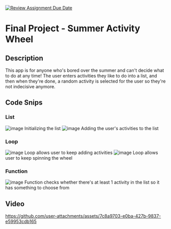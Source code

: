 [![Review Assignment Due Date](https://classroom.github.com/assets/deadline-readme-button-22041afd0340ce965d47ae6ef1cefeee28c7c493a6346c4f15d667ab976d596c.svg)](https://classroom.github.com/a/Y49tTL6w)

# Final Project - Summer Activity Wheel



## Description
This app is for anyone who's bored over the summer and can't decide what to do at any time! The user enters activities they like to do into a list, and then when they're done, a random activity is selected for the user so they're not indecisive anymore.



## Code Snips

### List
![image](https://github.com/user-attachments/assets/3a93beb9-916a-4965-a493-daf18245a70a)
Initializing the list
![image](https://github.com/user-attachments/assets/303e9f03-1a94-48c6-b5a1-93ead3e152d7)
Adding the user's activities to the list

### Loop
![image](https://github.com/user-attachments/assets/fbb5ec5e-7239-47e7-a59d-6ec67c4b50bf)
Loop allows user to keep adding activities
![image](https://github.com/user-attachments/assets/aa5ddf1c-84ff-4263-aaa1-3322f4ed8e37)
Loop allows user to keep spinning the wheel

### Function
![image](https://github.com/user-attachments/assets/5f59f8a8-507b-4ca9-a141-5e7df5170461)
Function checks whether there's at least 1 activity in the list so it has something to choose from




## Video


https://github.com/user-attachments/assets/7c8a9703-e0ba-427b-9837-e59953cdb165

